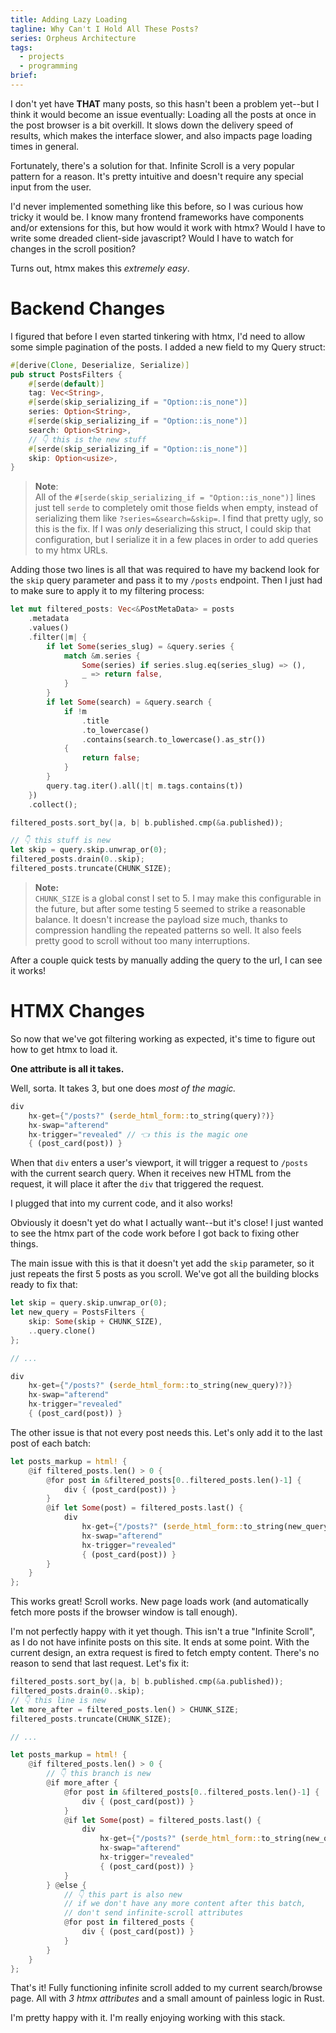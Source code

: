 ```yaml
---
title: Adding Lazy Loading
tagline: Why Can't I Hold All These Posts?
series: Orpheus Architecture
tags:
  - projects
  - programming
brief:
---
```


I don't yet have **THAT** many posts, so this hasn't been a problem yet--but I
think it would become an issue eventually: Loading all the posts at once in the
post browser is a bit overkill. It slows down the delivery speed of results,
which makes the interface slower, and also impacts page loading times in
general.

Fortunately, there's a solution for that. Infinite Scroll is a very popular
pattern for a reason. It's pretty intuitive and doesn't require any special
input from the user.

I'd never implemented something like this before, so I was curious how tricky it
would be. I know many frontend frameworks have components and/or extensions for
this, but how would it work with htmx? Would I have to write some dreaded
client-side javascript? Would I have to watch for changes in the scroll
position?

Turns out, htmx makes this _extremely easy_.

# Backend Changes

I figured that before I even started tinkering with htmx, I'd need to allow some
simple pagination of the posts. I added a new field to my Query struct:

```rs
#[derive(Clone, Deserialize, Serialize)]
pub struct PostsFilters {
    #[serde(default)]
    tag: Vec<String>,
    #[serde(skip_serializing_if = "Option::is_none")]
    series: Option<String>,
    #[serde(skip_serializing_if = "Option::is_none")]
    search: Option<String>,
    // 👇 this is the new stuff
    #[serde(skip_serializing_if = "Option::is_none")]
    skip: Option<usize>,
}
```

> **Note**:  
> All of the `#[serde(skip_serializing_if = "Option::is_none")]` lines just tell
> `serde` to completely omit those fields when empty, instead of serializing
> them like `?series=&search=&skip=`. I find that pretty ugly, so this is the
> fix. If I was _only_ deserializing this struct, I could skip that
> configuration, but I serialize it in a few places in order to add queries to
> my htmx URLs.

Adding those two lines is all that was required to have my backend look for the
`skip` query parameter and pass it to my `/posts` endpoint. Then I just had to
make sure to apply it to my filtering process:

```rs
let mut filtered_posts: Vec<&PostMetaData> = posts
    .metadata
    .values()
    .filter(|m| {
        if let Some(series_slug) = &query.series {
            match &m.series {
                Some(series) if series.slug.eq(series_slug) => (),
                _ => return false,
            }
        }
        if let Some(search) = &query.search {
            if !m
                .title
                .to_lowercase()
                .contains(search.to_lowercase().as_str())
            {
                return false;
            }
        }
        query.tag.iter().all(|t| m.tags.contains(t))
    })
    .collect();

filtered_posts.sort_by(|a, b| b.published.cmp(&a.published));

// 👇 this stuff is new
let skip = query.skip.unwrap_or(0);
filtered_posts.drain(0..skip);
filtered_posts.truncate(CHUNK_SIZE);
```

> **Note:**  
> `CHUNK_SIZE` is a global const I set to 5. I may make this configurable in the
> future, but after some testing 5 seemed to strike a reasonable balance. It
> doesn't increase the payload size much, thanks to compression handling the
> repeated patterns so well. It also feels pretty good to scroll without too
> many interruptions.

After a couple quick tests by manually adding the query to the url, I can see it
works!

# HTMX Changes

So now that we've got filtering working as expected, it's time to figure out how
to get htmx to load it.

**One attribute is all it takes.**

Well, sorta. It takes 3, but one does _most of the magic._

```rs
div
    hx-get={"/posts?" (serde_html_form::to_string(query)?)}
    hx-swap="afterend"
    hx-trigger="revealed" // 👈 this is the magic one
    { (post_card(post)) }
```

When that `div` enters a user's viewport, it will trigger a request to `/posts`
with the current search query. When it receives new HTML from the request, it
will place it after the `div` that triggered the request.

I plugged that into my current code, and it also works!

Obviously it doesn't yet do what I actually want--but it's close! I just wanted
to see the htmx part of the code work before I got back to fixing other things.

The main issue with this is that it doesn't yet add the `skip` parameter, so it
just repeats the first 5 posts as you scroll. We've got all the building blocks
ready to fix that:

```rs
let skip = query.skip.unwrap_or(0);
let new_query = PostsFilters {
    skip: Some(skip + CHUNK_SIZE),
    ..query.clone()
};

// ...

div
    hx-get={"/posts?" (serde_html_form::to_string(new_query)?)}
    hx-swap="afterend"
    hx-trigger="revealed"
    { (post_card(post)) }
```

The other issue is that not every post needs this. Let's only add it to the last
post of each batch:

```rs
let posts_markup = html! {
    @if filtered_posts.len() > 0 {
        @for post in &filtered_posts[0..filtered_posts.len()-1] {
            div { (post_card(post)) }
        }
        @if let Some(post) = filtered_posts.last() {
            div
                hx-get={"/posts?" (serde_html_form::to_string(new_query)?)}
                hx-swap="afterend"
                hx-trigger="revealed"
                { (post_card(post)) }
        }
    }
};
```

This works great! Scroll works. New page loads work (and automatically fetch
more posts if the browser window is tall enough).

I'm not perfectly happy with it yet though. This isn't a true "Infinite Scroll",
as I do not have infinite posts on this site. It ends at some point. With the
current design, an extra request is fired to fetch empty content. There's no
reason to send that last request. Let's fix it:

```rs
filtered_posts.sort_by(|a, b| b.published.cmp(&a.published));
filtered_posts.drain(0..skip);
// 👇 this line is new
let more_after = filtered_posts.len() > CHUNK_SIZE;
filtered_posts.truncate(CHUNK_SIZE);

// ...

let posts_markup = html! {
    @if filtered_posts.len() > 0 {
        // 👇 this branch is new
        @if more_after {
            @for post in &filtered_posts[0..filtered_posts.len()-1] {
                div { (post_card(post)) }
            }
            @if let Some(post) = filtered_posts.last() {
                div
                    hx-get={"/posts?" (serde_html_form::to_string(new_query)?)}
                    hx-swap="afterend"
                    hx-trigger="revealed"
                    { (post_card(post)) }
            }
        } @else {
            // 👇 this part is also new
            // if we don't have any more content after this batch,
            // don't send infinite-scroll attributes
            @for post in filtered_posts {
                div { (post_card(post)) }
            }
        }
    }
};
```

That's it! Fully functioning infinite scroll added to my current search/browse
page. All with _3 htmx attributes_ and a small amount of painless logic in Rust.

I'm pretty happy with it. I'm really enjoying working with this stack.
